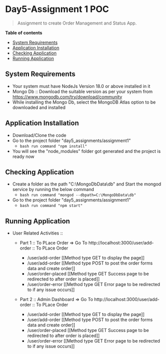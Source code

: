 # Day5-Assignment 1 POC
> Assignment to create Order Management and Status App.

__Table of contents__

  - [System Requirements](#system-requirements)
  - [Application Installation](#application-installation)
  - [Checking Application](#checking-application)
  - [Running Application](#running-application)

## System Requirements

  - Your system must have NodeJs Version 18.0 or above installed in it
  - Mongo Db :: Download the suitable version as per your system from https://www.mongodb.com/try/download/community
  - While installing the Mongo Db, select the MongoDB Atlas option to be downloaded and installed

## Application Installation

  - Download/Clone the code
  - Go to the project folder "day5_assignments/assignment1"
    - ```bash run command "npm install" ```
  - You will see the "node_modules" folder got generated and the project is ready now

## Checking Application

  - Create a folder as the path "C:\MongoDbData\db" and Start the mongod service by running the below command
    - ```bash run command "mongod --dbpath=C:\MongoDbData\db" ```
  - Go to the project folder "day5_assignments/assignment1"
    - ```bash run command "npm start" ```

## Running Application

  - User Related Activities ::
    - Part 1 :: To PLace Order =>
      Go To http://localhost:3000/user/add-order :: To PLace Order
        - /user/add-order [[Method type GET to display the page]]
        - /user/add-order [[Method type POST to post the order forms data and create order]]
        - /user/order-placed [[Method type GET Success page to be redirected to after order is placed]]
        - /user/order-error [[Method type GET Error page to be redirected to if any issue occurs]]

    - Part 2 :: Admin Dashboard =>
      Go To http://localhost:3000/user/add-order :: To PLace Order
        - /user/add-order [[Method type GET to display the page]]
        - /user/add-order [[Method type POST to post the order forms data and create order]]
        - /user/order-placed [[Method type GET Success page to be redirected to after order is placed]]
        - /user/order-error [[Method type GET Error page to be redirected to if any issue occurs]]


